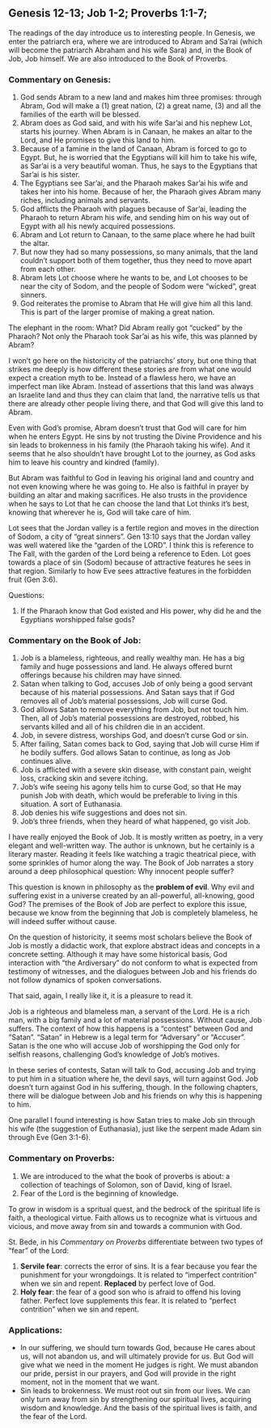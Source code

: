 ## Genesis 12-13; Job 1-2; Proverbs 1:1-7;

The readings of the day introduce us to interesting people. In Genesis, we enter the patriarch era, where we are introduced to Abram and Sa’rai (which will become the patriarch Abraham and his wife Sara) and, in the Book of Job, Job himself. We are also introduced to the Book of Proverbs.

### Commentary on Genesis:

1. God sends Abram to a new land and makes him three promises: through Abram, God will make a (1) great nation, (2) a great name, (3) and all the families of the earth will be blessed.
2. Abram does as God said, and with his wife Sar’ai and his nephew Lot, starts his journey. When Abram is in Canaan, he makes an altar to the Lord, and He promises to give this land to him.
3. Because of a famine in the land of Canaan, Abram is forced to go to Egypt. But, he is worried that the Egyptians will kill him to take his wife, as Sar’ai is a very beautiful woman. Thus, he says to the Egyptians that Sar’ai is his sister.
4. The Egyptians see Sar’ai, and the Pharaoh makes Sar’ai his wife and takes her into his home. Because of her, the Pharaoh gives Abram many riches, including animals and servants.
5. God afflicts the Pharaoh with plagues because of Sar’ai, leading the Pharaoh to return Abram his wife, and sending him on his way out of Egypt with all his newly acquired possessions.
6. Abram and Lot return to Canaan, to the same place where he had built the altar.
7. But now they had so many possessions, so many animals, that the land couldn’t support both of them together, thus they need to move apart from each other.
8. Abram lets Lot choose where he wants to be, and Lot chooses to be near the city of Sodom, and the people of Sodom were “wicked”, great sinners.
9. God reiterates the promise to Abram that He will give him all this land. This is part of the larger promise of making a great nation.

The elephant in the room: What? Did Abram really got “cucked” by the Pharaoh? Not only the Pharaoh took Sar’ai as his wife, this was planned by Abram?

I won’t go here on the historicity of the patriarchs’ story, but one thing that strikes me deeply is how different these stories are from what one would expect a creation myth to be. Instead of a flawless hero, we have an imperfect man like Abram. Instead of assertions that this land was always an Israelite land and thus they can claim that land, the narrative tells us that there are already other people living there, and that God will give this land to Abram.

Even with God’s promise, Abram doesn’t trust that God will care for him when he enters Egypt. He sins by not trusting the Divine Providence and his sin leads to brokenness in his family (the Pharaoh taking his wife). And it seems that he also shouldn’t have brought Lot to the journey, as God asks him to leave his country and kindred (family).

But Abram was faithful to God in leaving his original land and country and not even knowing where he was going to. He also is faithful in prayer by building an altar and making sacrifices. He also trusts in the providence when he says to Lot that he can choose the land that Lot thinks it’s best, knowing that wherever he is, God will take care of him.

Lot sees that the Jordan valley is a fertile region and moves in the direction of Sodom, a city of “great sinners”. Gen 13:10 says that the Jordan valley was well watered like the “garden of the LORD”. I think this is reference to The Fall, with the garden of the Lord being a reference to Eden. Lot goes towards a place of sin (Sodom) because of attractive features he sees in that region. Similarly to how Eve sees attractive features in the forbidden fruit (Gen 3:6).

Questions:

1. If the Pharaoh know that God existed and His power, why did he and the Egyptians worshipped false gods?

### Commentary on the Book of Job:

1. Job is a blameless, righteous, and really wealthy man. He has a big family and huge possessions and land. He always offered burnt offerings because his children may have sinned.
2. Satan when talking to God, accuses Job of only being a good servant because of his material possessions. And Satan says that if God removes all of Job’s material possessions, Job will curse God.
3. God allows Satan to remove everything from Job, but not touch him. Then, all of Job’s material possessions are destroyed, robbed, his servants killed and all of his children die in an accident.
4. Job, in severe distress, worships God, and doesn’t curse God or sin.
5. After failing, Satan comes back to God, saying that Job will curse Him if he bodily suffers. God allows Satan to continue, as long as Job continues alive.
6. Job is afflicted with a severe skin disease, with constant pain, weight loss, cracking skin and severe itching.
7. Job’s wife seeing his agony tells him to curse God, so that He may punish Job with death, which would be preferable to living in this situation. A sort of Euthanasia.
8. Job denies his wife suggestions and does not sin.
9. Job’s three friends, when they heard of what happened, go visit Job.

I have really enjoyed the Book of Job. It is mostly written as poetry, in a very elegant and well-written way. The author is unknown, but he certainly is a literary master. Reading it feels like watching a tragic theatrical piece, with some sprinkles of humor along the way. The Book of Job narrates a story around a deep philosophical question: Why innocent people suffer?

This question is known in philosophy as the **problem of evil**. Why evil and suffering exist in a universe created by an all-powerful, all-knowing, good God? The premises of the Book of Job are perfect to explore this issue, because we know from the beginning that Job is completely blameless, he will indeed suffer without cause.

On the question of historicity, it seems most scholars believe the Book of Job is mostly a didactic work, that explore abstract ideas and concepts in a concrete setting. Although it may have some historical basis, God interaction with “the Ardiversary” do not conform to what is expected from testimony of witnesses, and the dialogues between Job and his friends do not follow dynamics of spoken conversations.

That said, again, I really like it, it is a pleasure to read it.

Job is a righteous and blameless man, a servant of the Lord. He is a rich man, with a big family and a lot of material possessions. Without cause, Job suffers. The context of how this happens is a “contest” between God and “Satan”. “Satan” in Hebrew is a legal term for “Adversary” or “Accuser”. Satan is the one who will accuse Job of worshipping the God only for selfish reasons, challenging God’s knowledge of Job’s motives.

In these series of contests, Satan will talk to God, accusing Job and trying to put him in a situation where he, the devil says, will turn against God. Job doesn’t turn against God in his suffering, though. In the following chapters, there will be dialogue between Job and his friends on why this is happening to him.

One parallel I found interesting is how Satan tries to make Job sin through his wife (the suggestion of Euthanasia), just like the serpent made Adam sin through Eve (Gen 3:1-6).

### Commentary on Proverbs:

1. We are introduced to the what the book of proverbs is about: a collection of teachings of Solomon, son of David, king of Israel.
2. Fear of the Lord is the beginning of knowledge.

To grow in wisdom is a spritual quest, and the bedrock of the spiritual life is faith, a theological virtue. Faith allows us to recognize what is virtuous and vicious, and move away from sin and towards a communion with God.

St. Bede, in his _Commentary on Proverbs_ differentiate between two types of “fear” of the Lord:

1. **Servile fear**: corrects the error of sins. It is a fear because you fear the punishment for your wrongdoings. It is related to “imperfect contrition” when we sin and repent. **Replaced** by perfect love of God.
2. **Holy fear**: the fear of a good son who is afraid to offend his loving father. Perfect love supplements this fear. It is related to “perfect contrition” when we sin and repent.

### Applications:

- In our suffering, we should turn towards God, because He cares about us, will not abandon us, and will ultimately provide for us. But God will give what we need in the moment He judges is right. We must abandon our pride, persist in our prayers, and God will provide in the right moment, not in the moment that we want.
- Sin leads to brokenness. We must root out sin from our lives. We can only turn away from sin by strengthening our spiritual lives, acquiring wisdom and knowledge. And the basis of the spiritual lives is faith, and the fear of the Lord.
